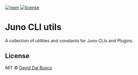 [![npm][npm-badge]][npm-badge-url]
[![license][npm-license]][npm-license-url]

[npm-badge]: https://img.shields.io/npm/v/@junobuild/cli-utils
[npm-badge-url]: https://www.npmjs.com/package/@junobuild/cli-utils
[npm-license]: https://img.shields.io/npm/l/@junobuild/cli-utils
[npm-license-url]: https://github.com/junobuild/juno-js/blob/main/LICENSE

# Juno CLI utils

A collection of utilities and constants for Juno CLIs and Plugins.

## License

MIT © [David Dal Busco](mailto:david.dalbusco@outlook.com)

[juno]: https://juno.build
